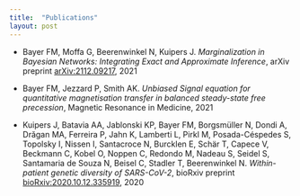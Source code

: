 ```yaml
---
title:  "Publications"
layout: post
---
```


* Bayer FM, Moffa G, Beerenwinkel N, Kuipers J. *Marginalization in Bayesian Networks: Integrating Exact and Approximate Inference*, arXiv preprint [arXiv:2112.09217](https://arxiv.org/abs/2112.09217), 2021

* Bayer FM, Jezzard P, Smith AK. *Unbiased Signal equation for quantitative magnetisation transfer in balanced steady-state free precession*, Magnetic Resonance in Medicine, 2021

* Kuipers J, Batavia AA, Jablonski KP, Bayer FM, Borgsmüller N, Dondi A, Drăgan MA, Ferreira P, Jahn K, Lamberti L, Pirkl M, Posada-Céspedes S, Topolsky I, Nissen I, Santacroce N, Burcklen E, Schär T, Capece V, Beckmann C, Kobel O, Noppen C, Redondo M, Nadeau S, Seidel S, Santamaria de Souza N, Beisel C, Stadler T, Beerenwinkel N. *Within-patient genetic diversity of SARS-CoV-2*, bioRxiv preprint [bioRxiv:2020.10.12.335919](https://doi.org/10.1101/2020.10.12.335919), 2020
